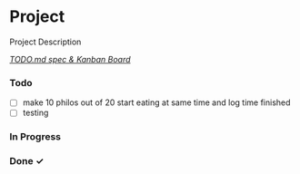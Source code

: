 # Project

Project Description

<em>[TODO.md spec & Kanban Board](https://bit.ly/3fCwKfM)</em>

### Todo

- [ ] make 10 philos out of 20 start eating at same time and log time finished  
- [ ] testing  

### In Progress


### Done ✓


